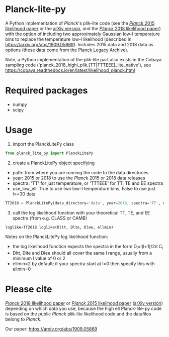 # Planck-lite-py

A Python implementation of *Planck*'s plik-lite code (see the [*Planck* 2015 likelihood paper](https://www.aanda.org/articles/aa/abs/2016/10/aa26926-15/aa26926-15.html) or the [arXiv version](https://arxiv.org/abs/1507.02704), and the [*Planck* 2018 likelihood paper](https://arxiv.org/abs/1907.12875)) with the option of including two approximately Gaussian low-l temperature bins to replace the temperature low-l likelihood (described in https://arxiv.org/abs/1909.05869). Includes 2015 data and 2018 data as options (these data come from the [Planck Legacy Archive](https://pla.esac.esa.int/#cosmology)). 

Note, a Python implementation of the plik-lite part also exists in the Cobaya sampling code ('planck_2018_highl_plik.[TT|TTTEEE]_lite_native'), see https://cobaya.readthedocs.io/en/latest/likelihood_planck.html

# Required packages
* numpy
* scipy 

# Usage
1. import the PlanckLitePy class
```python
from planck_lite_py import PlanckLitePy
```
2. create a PlanckLitePy object specifying
* path: from where you are running the code to the data directories
* year: 2015 or 2018 to use the *Planck* 2015 or 2018 data releases
* spectra: 'TT' for just temperature, or 'TTTEEE' for TT, TE and EE spectra
* use_low_ell: True to use two low-l temperature bins, False to use just l>=30 data
```python
TT2018 = PlanckLitePy(data_directory='data', year=2018, spectra='TT', use_low_ell_bins=False)
```

3. call the log likelihood function with your theoretical TT, TE, and EE spectra (from e.g. CLASS or CAMB)
```python
loglike=TT2018.loglike(Dltt, Dlte, Dlee, ellmin) 
```
Notes on the PlanckLitePy log likelihood function:
* the log likelihood function expects the spectra in the form D<sub>l</sub>=l(l+1)/2&pi; C<sub>l</sub> 
* Dltt, Dlte and Dlee should all cover the same l range, usually from a minimum l value of 0 or 2
* ellmin=2 by default; if your spectra start at l=0 then specify this with ellmin=0

# Please cite

[*Planck* 2018 likelihood paper](https://arxiv.org/abs/1907.12875) or [*Planck* 2015 likelihood paper](https://www.aanda.org/articles/aa/abs/2016/10/aa26926-15/aa26926-15.html) ([arXiv version](https://arxiv.org/abs/1507.02704)) depending on which data you use, because the high ell Planck-lite-py code is based on the public *Planck* plik-lite likelihood code and the datafiles belong to *Planck*.

Our paper: https://arxiv.org/abs/1909.05869


